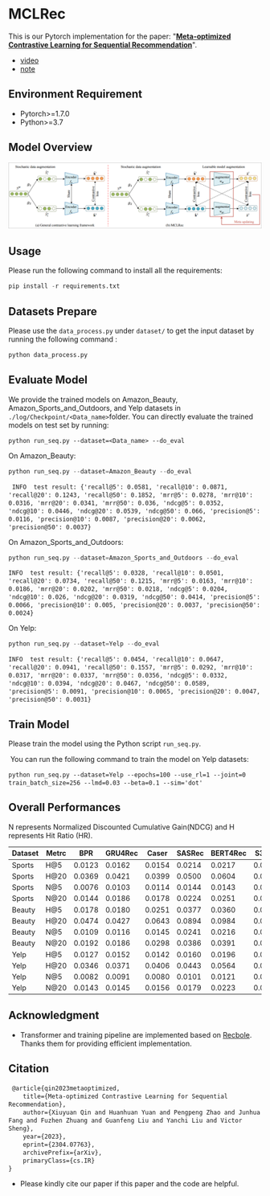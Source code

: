 # MCLRec

This is our Pytorch implementation for the paper: "**[Meta-optimized Contrastive Learning for Sequential Recommendation](https://arxiv.org/pdf/2304.07763.pdf)**".
- [video](https://www.bilibili.com/video/BV1sa4y1F7Jb/?spm_id_from=333.999.list.card_archive.click)
- [note](https://mp.weixin.qq.com/s/6_myRm30U2pz05ay9Kg4vQ)
## Environment  Requirement

* Pytorch>=1.7.0
* Python>=3.7 

## Model Overview

![avator](./pic/model.png)

## Usage

Please run the following command to install all the requirements:  

```python
pip install -r requirements.txt
```

## Datasets Prepare

Please use the `data_process.py` under `dataset/` to  get the input dataset by running the following command :

```python
python data_process.py
```

## Evaluate Model

We provide the trained models on Amazon_Beauty, Amazon_Sports_and_Outdoors, and Yelp datasets in `./log/Checkpoint/<Data_name>`folder. You can directly evaluate the trained models on test set by running:

```
python run_seq.py --dataset=<Data_name> --do_eval
```

On Amazon_Beauty:

```python
python run_seq.py --dataset=Amazon_Beauty --do_eval
```

```
 INFO  test result: {'recall@5': 0.0581, 'recall@10': 0.0871, 'recall@20': 0.1243, 'recall@50': 0.1852, 'mrr@5': 0.0278, 'mrr@10': 0.0316, 'mrr@20': 0.0341, 'mrr@50': 0.036, 'ndcg@5': 0.0352, 'ndcg@10': 0.0446, 'ndcg@20': 0.0539, 'ndcg@50': 0.066, 'precision@5': 0.0116, 'precision@10': 0.0087, 'precision@20': 0.0062, 'precision@50': 0.0037}

```

On Amazon_Sports_and_Outdoors:

```python
python run_seq.py --dataset=Amazon_Sports_and_Outdoors --do_eval
```

```
INFO  test result: {'recall@5': 0.0328, 'recall@10': 0.0501, 'recall@20': 0.0734, 'recall@50': 0.1215, 'mrr@5': 0.0163, 'mrr@10': 0.0186, 'mrr@20': 0.0202, 'mrr@50': 0.0218, 'ndcg@5': 0.0204, 'ndcg@10': 0.026, 'ndcg@20': 0.0319, 'ndcg@50': 0.0414, 'precision@5': 0.0066, 'precision@10': 0.005, 'precision@20': 0.0037, 'precision@50': 0.0024}
```

On Yelp:

```python
python run_seq.py --dataset=Yelp --do_eval
```

```
INFO  test result: {'recall@5': 0.0454, 'recall@10': 0.0647, 'recall@20': 0.0941, 'recall@50': 0.1557, 'mrr@5': 0.0292, 'mrr@10': 0.0317, 'mrr@20': 0.0337, 'mrr@50': 0.0356, 'ndcg@5': 0.0332, 'ndcg@10': 0.0394, 'ndcg@20': 0.0467, 'ndcg@50': 0.0589, 'precision@5': 0.0091, 'precision@10': 0.0065, 'precision@20': 0.0047, 'precision@50': 0.0031}
```

## Train Model

Please train the model using the Python script `run_seq.py`.

​	You can run the following command to train the model on Yelp datasets:

```
python run_seq.py --dataset=Yelp --epochs=100 --use_rl=1 --joint=0 train_batch_size=256 --lmd=0.03 --beta=0.1 --sim='dot'
```

## Overall Performances

N represents Normalized Discounted Cumulative Gain(NDCG) and H represents Hit Ratio (HR).

| Dataset | Metrc | BPR    | GRU4Rec | Caser  | SASRec | BERT4Rec | S3Rec  | CL4SRec | CoSeRec | LMA4Rec  | ICLRec | DuoRec   | SRMA     | MCLRec     | Improv. |
| ------- | ----- | ------ | ------- | ------ | ------ | -------- | ------ | ------- | ------- | -------- | ------ | -------- | -------- | ---------- | ------- |
| Sports  | H@5   | 0.0123 | 0.0162  | 0.0154 | 0.0214 | 0.0217   | 0.0121 | 0.0231  | 0.0290  | 0.0297   | 0.0290 | *0.0312* | 0.0299   | **0.0328** | 5.13%   |
| Sports  | H@20  | 0.0369 | 0.0421  | 0.0399 | 0.0500 | 0.0604   | 0.0344 | 0.0557  | 0.0636  | 0.0634   | 0.0646 | *0.0696* | 0.0649   | **0.0734** | 5.46%   |
| Sports  | N@5   | 0.0076 | 0.0103  | 0.0114 | 0.0144 | 0.0143   | 0.0084 | 0.0146  | 0.0196  | 0.0197   | 0.0191 | 0.0192   | *0.0199* | **0.0204** | 2.51%   |
| Sports  | N@20  | 0.0144 | 0.0186  | 0.0178 | 0.0224 | 0.0251   | 0.0146 | 0.0238  | 0.0293  | 0.0293   | 0.0291 | *0.0302* | 0.0297   | **0.0319** | 5.63%   |
| Beauty  | H@5   | 0.0178 | 0.0180  | 0.0251 | 0.0377 | 0.0360   | 0.0189 | 0.0401  | 0.0504  | 0.0511   | 0.0500 | *0.0559* | 0.0503   | **0.0581** | 3.94%   |
| Beauty  | H@20  | 0.0474 | 0.0427  | 0.0643 | 0.0894 | 0.0984   | 0.0487 | 0.0974  | 0.1034  | 0.1047   | 0.1058 | *0.1193* | 0.1025   | **0.1243** | 4.19%   |
| Beauty  | N@5   | 0.0109 | 0.0116  | 0.0145 | 0.0241 | 0.0216   | 0.0115 | 0.0268  | 0.0339  | *0.0342* | 0.0326 | 0.0340   | 0.0318   | **0.0352** | 2.92%   |
| Beauty  | N@20  | 0.0192 | 0.0186  | 0.0298 | 0.0386 | 0.0391   | 0.0198 | 0.0428  | 0.0487  | 0.0493   | 0.0483 | *0.0518* | 0.0474   | **0.0539** | 4.05%   |
| Yelp    | H@5   | 0.0127 | 0.0152  | 0.0142 | 0.0160 | 0.0196   | 0.0101 | 0.0227  | 0.0241  | 0.0233   | 0.0239 | *0.0429* | 0.0243   | **0.0454** | 5.83%   |
| Yelp    | H@20  | 0.0346 | 0.0371  | 0.0406 | 0.0443 | 0.0564   | 0.0314 | 0.0623  | 0.0649  | 0.0636   | 0.0659 | *0.0868* | 0.0646   | **0.0941** | 8.41%   |
| Yelp    | N@5   | 0.0082 | 0.0091  | 0.0080 | 0.0101 | 0.0121   | 0.0068 | 0.0143  | 0.0151  | 0.0147   | 0.0152 | *0.0324* | 0.0154   | **0.0332** | 2.47%   |
| Yelp    | N@20  | 0.0143 | 0.0145  | 0.0156 | 0.0179 | 0.0223   | 0.0127 | 0.0254  | 0.0263  | 0.0258   | 0.0270 | *0.0447* | 0.0266   | **0.0467** | 4.47%   |

## Acknowledgment

- Transformer and training pipeline are implemented based on [Recbole](https://github.com/RUCAIBox/RecBole). Thanks them for providing efficient implementation.

## Citation

```
 @article{qin2023metaoptimized,
    title={Meta-optimized Contrastive Learning for Sequential Recommendation},
    author={Xiuyuan Qin and Huanhuan Yuan and Pengpeng Zhao and Junhua Fang and Fuzhen Zhuang and Guanfeng Liu and Yanchi Liu and Victor Sheng},
    year={2023},
    eprint={2304.07763},
    archivePrefix={arXiv},
    primaryClass={cs.IR}
}
```
- Please kindly cite our paper if this paper and the code are helpful. 
